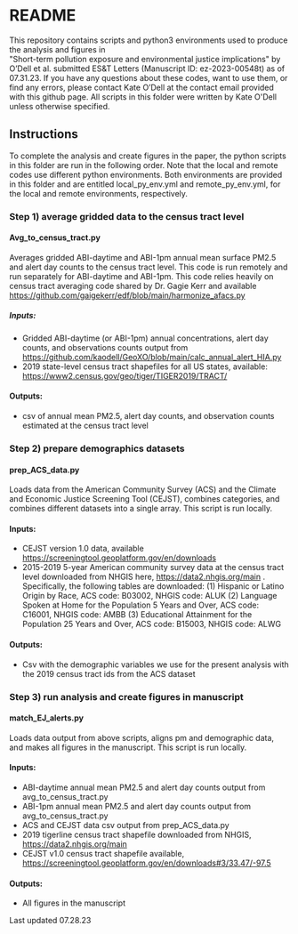 # README
This repository contains scripts and python3 environments used to produce the analysis and figures in  
"Short-term pollution exposure and environmental justice implications" by O’Dell et al. submitted ES&T Letters (Manuscript ID: ez-2023-00548t) as of 07.31.23. 
If you have any questions about these codes, want to use them, or find any errors, please contact Kate O’Dell at the contact email provided with this github page. 
All scripts in this folder were written by Kate O'Dell unless otherwise specified.

## Instructions
To complete the analysis and create figures in the paper, the python scripts in this folder are run in the following order. 
Note that the local and remote codes use different python environments. 
Both environments are provided in this folder and are entitled local_py_env.yml and remote_py_env.yml, for the local and remote environments, respectively. 

### Step 1) average gridded data to the census tract level
#### Avg_to_census_tract.py
Averages gridded ABI-daytime and ABI-1pm annual mean surface PM2.5 and alert day counts to the census tract level.
This code is run remotely and run separately for ABI-daytime and ABI-1pm.
This code relies heavily on census tract averaging code shared by Dr. Gagie Kerr and available https://github.com/gaigekerr/edf/blob/main/harmonize_afacs.py 
##### Inputs:
- Gridded ABI-daytime (or ABI-1pm) annual concentrations, alert day counts, and observations counts output from https://github.com/kaodell/GeoXO/blob/main/calc_annual_alert_HIA.py 
- 2019 state-level census tract shapefiles for all US states, available: https://www2.census.gov/geo/tiger/TIGER2019/TRACT/ 
#### Outputs:
- csv of annual mean PM2.5, alert day counts, and observation counts estimated at the census tract level

### Step 2) prepare demographics datasets
#### prep_ACS_data.py
Loads data from the American Community Survey (ACS) and the Climate and Economic Justice Screening Tool (CEJST), combines categories, and combines different datasets into a single array.
This script is run locally.

#### Inputs:
- CEJST version 1.0 data, available https://screeningtool.geoplatform.gov/en/downloads
- 2015-2019 5-year American community survey data at the census tract level downloaded from NHGIS here, https://data2.nhgis.org/main . Specifically, the following tables are downloaded:
  (1) Hispanic or Latino Origin by Race, ACS code: B03002, NHGIS code: ALUK
(2) Language Spoken at Home for the Population 5 Years and Over, ACS code: C16001, NHGIS code: AMBB
(3) Educational Attainment for the Population 25 Years and Over, ACS code: B15003, NHGIS code: ALWG
#### Outputs:
- Csv with the demographic variables we use for the present analysis with the 2019 census tract ids from the ACS dataset

### Step 3) run analysis and create figures in manuscript
#### match_EJ_alerts.py
Loads data output from above scripts, aligns pm and demographic data, and makes all figures in the manuscript. This script is run locally.
#### Inputs:
- ABI-daytime annual mean PM2.5 and alert day counts output from avg_to_census_tract.py
- ABI-1pm annual mean PM2.5 and alert day counts output from avg_to_census_tract.py
- ACS and CEJST data csv output from prep_ACS_data.py
- 2019 tigerline census tract shapefile downloaded from NHGIS, https://data2.nhgis.org/main
- CEJST v1.0 census tract shapefile available, https://screeningtool.geoplatform.gov/en/downloads#3/33.47/-97.5 
#### Outputs:
- All figures in the manuscript

Last updated 07.28.23
